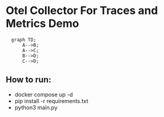 # Otel Collector For Traces and Metrics Demo

```mermaid
  graph TD;
      A-->B;
      A-->C;
      B-->D;
      C-->D;
```


## How to run:
  - docker compose up -d
  - pip install -r requirements.txt
  - python3 main.py
